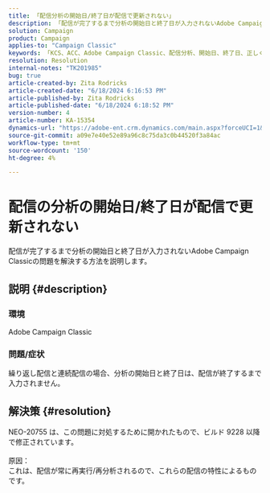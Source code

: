 ```yaml
---
title: 「配信分析の開始日/終了日が配信で更新されない」
description: 「配信が完了するまで分析の開始日と終了日が入力されないAdobe Campaign Classicの問題を解決する方法を説明します。」
solution: Campaign
product: Campaign
applies-to: "Campaign Classic"
keywords: 「KCS、ACC、Adobe Campaign Classic、配信分析、開始日、終了日、正しく更新されない、繰り返し配信、連続配信、NEO-20755」
resolution: Resolution
internal-notes: "TK201985"
bug: true
article-created-by: Zita Rodricks
article-created-date: "6/18/2024 6:16:53 PM"
article-published-by: Zita Rodricks
article-published-date: "6/18/2024 6:18:52 PM"
version-number: 4
article-number: KA-15354
dynamics-url: "https://adobe-ent.crm.dynamics.com/main.aspx?forceUCI=1&pagetype=entityrecord&etn=knowledgearticle&id=142e58eb-9e2d-ef11-840a-002248084fbb"
source-git-commit: a09e7e40e52e89a96c8c75da3c0b44520f3a84ac
workflow-type: tm+mt
source-wordcount: '150'
ht-degree: 4%

---
```


# 配信の分析の開始日/終了日が配信で更新されない


配信が完了するまで分析の開始日と終了日が入力されないAdobe Campaign Classicの問題を解決する方法を説明します。

## 説明 {#description}


### 環境

Adobe Campaign Classic



### 問題/症状

繰り返し配信と連続配信の場合、分析の開始日と終了日は、配信が終了するまで入力されません。






## 解決策 {#resolution}


NEO-20755 は、この問題に対処するために開かれたもので、ビルド 9228 以降で修正されています。
<br><br>原因：<br>これは、配信が常に再実行/再分析されるので、これらの配信の特性によるものです。